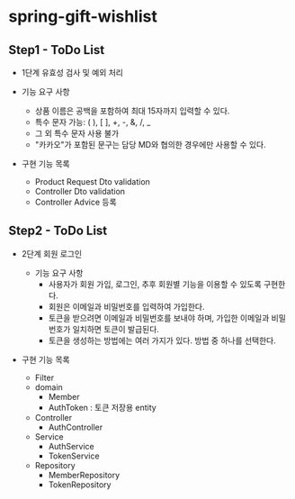# spring-gift-wishlist

## Step1 - ToDo List
- 1단계 유효성 검사 및 예외 처리
- 기능 요구 사항
  - 상품 이름은 공백을 포함하여 최대 15자까지 입력할 수 있다.
  - 특수 문자 가능: ( ), [ ], +, -, &, /, _
  - 그 외 특수 문자 사용 불가
  - "카카오"가 포함된 문구는 담당 MD와 협의한 경우에만 사용할 수 있다.

- 구현 기능 목록
  - Product Request Dto validation
  - Controller Dto validation
  - Controller Advice 등록

## Step2 - ToDo List
- 2단계 회원 로그인
  - 기능 요구 사항
    - 사용자가 회원 가입, 로그인, 추후 회원별 기능을 이용할 수 있도록 구현한다.
    - 회원은 이메일과 비밀번호를 입력하여 가입한다.
    - 토큰을 받으려면 이메일과 비밀번호를 보내야 하며, 가입한 이메일과 비밀번호가 일치하면 토큰이 발급된다.
    - 토큰을 생성하는 방법에는 여러 가지가 있다. 방법 중 하나를 선택한다.


- 구현 기능 목록
  - Filter
  - domain
    - Member
    - AuthToken : 토큰 저장용 entity
  - Controller
    - AuthController
  - Service
    - AuthService
    - TokenService
  - Repository
    - MemberRepository
    - TokenRepository
